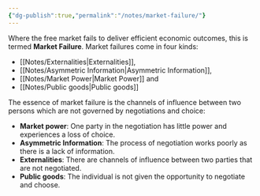 ```yaml
---
{"dg-publish":true,"permalink":"/notes/market-failure/"}
---
```



Where the free market fails to deliver efficient economic outcomes, this is termed **Market Failure**. Market failures come in four kinds:
- [[Notes/Externalities\|Externalities]],
- [[Notes/Asymmetric Information\|Asymmetric Information]],
- [[Notes/Market Power\|Market Power]] and
- [[Notes/Public goods\|Public goods]]

The essence of market failure is the channels of influence between two persons which are not governed by negotiations and choice: 
- **Market power**: One party in the negotiation has little power and experiences a loss of choice.
- **Asymmetric Information**: The process of negotiation works poorly as there is a lack of information.
- **Externalities**: There are channels of influence between two parties that are not negotiated.
- **Public goods**: The individual is not given the opportunity to negotiate and choose.